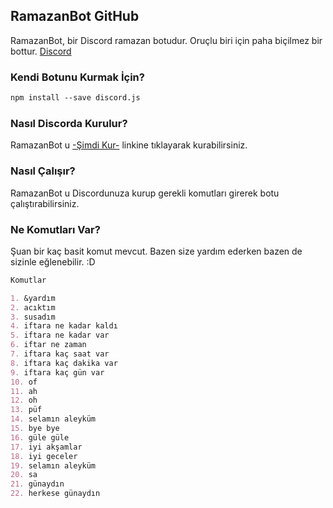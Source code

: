 ## RamazanBot GitHub

RamazanBot, bir Discord ramazan botudur. Oruçlu biri için paha biçilmez bir bottur.
[Discord](https://discord.gg/2rmY46Y)

### Kendi Botunu Kurmak İçin?

```markdown
npm install --save discord.js
```

### Nasıl Discorda Kurulur?

RamazanBot u [-Şimdi Kur-](https://discordapp.com/oauth2/authorize?client_id=316893953284636683&scope=bot&permissions=0) linkine tıklayarak kurabilirsiniz.

### Nasıl Çalışır?

RamazanBot u Discordunuza kurup gerekli komutları girerek botu çalıştırabilirsiniz.

### Ne Komutları Var?

Şuan bir kaç basit komut mevcut. Bazen size yardım ederken bazen de sizinle eğlenebilir. :D

```markdown
Komutlar

1. &yardım
2. acıktım
3. susadım
4. iftara ne kadar kaldı
5. iftara ne kadar var
6. iftar ne zaman
7. iftara kaç saat var
8. iftara kaç dakika var
9. iftara kaç gün var
10. of
11. ah
12. oh
13. püf
14. selamın aleyküm
15. bye bye
16. güle güle
17. iyi akşamlar
18. iyi geceler
19. selamın aleyküm
20. sa
21. günaydın
22. herkese günaydın
```
